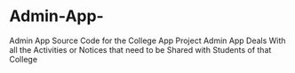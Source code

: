 # Admin-App-
Admin App Source Code for the College App Project 
Admin App Deals With all the Activities or Notices that need to be Shared with Students of that College
